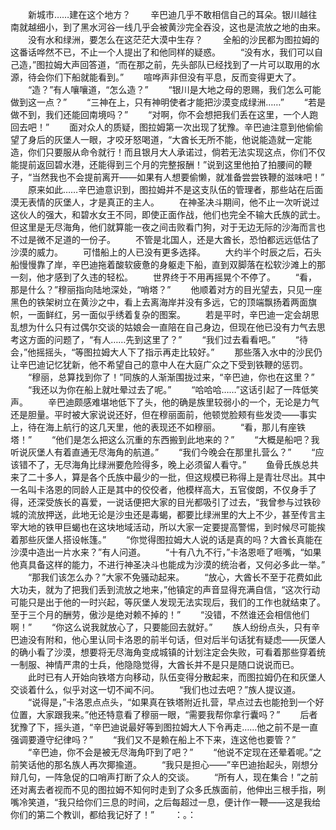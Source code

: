 　　新城市……建在这个地方？
　　辛巴迪几乎不敢相信自己的耳朵。银川越往南就越细小，到了黑水河谷一线几乎会被黄沙完全吞没，这也是流放之地的由来。
　　没有水和绿洲，要怎么在这茫茫大漠中生存？
　　全船的沙民都为图拉姆的这番话哗然不已，不止一个人提出了和他同样的疑惑。
　　“没有水，我们可以自己造，”图拉姆大声回答道，“而在那之前，先头部队已经找到了一片可以取用的水源，待会你们下船就能看到。”
　　喧哗声非但没有平息，反而变得更大了。
　　“造？”有人嚷嚷道，“怎么造？”
　　“银川是大地之母的恩赐，我们怎么可能做到这一点？”
　　“三神在上，只有神明使者才能把沙漠变成绿洲……”
　　“若是做不到，我们还能回南境吗？”
　　“对啊，你不会想把我们丢在这里，一个人跑回去吧！”
　　面对众人的质疑，图拉姆第一次出现了犹豫。辛巴迪注意到他偷偷望了身后的灰堡人一眼，才咬牙怒喝道，“大酋长无所不能，他说能造就一定能造，你们只要服从命令就行！而且银月大人承诺过，倘若无法实现这点，你们不仅能提前返回碧水港，还能得到三个月的完整报酬！”说到这里他拍了拍腰间的鞭子，“当然我也不会提前离开——如果有人想要偷懒，就准备尝尝铁鞭的滋味吧！”
　　原来如此……辛巴迪意识到，图拉姆并不是这支队伍的管理者，那些站在后面漠无表情的灰堡人，才是真正的主人。
　　在神圣决斗期间，他不止一次听说过这伙人的强大，和碧水女王不同，即使正面作战，他们也完全不输大氏族的武士。但这里是无尽海角，他们就算能一夜之间击败看门狗，对于无边无际的沙海而言也不过是微不足道的一份子。
　　不管是北国人，还是大酋长，恐怕都远远低估了沙漠的威力。
　　可惜船上的人已没有更多选择。
　　大约半个时辰之后，石头船慢慢靠了岸，辛巴迪拖着酸软疲惫的身躯走下船，直到双脚落在松软沙滩上的那一刻，他才感到了久违的轻松。
　　世界终于不用再摇晃个不停了。
　　“看，那是什么？”穆丽指向陆地深处，“哨塔？”
　　他顺着对方的目光望去，只见一座黑色的铁架树立在黄沙之中，看上去离海岸并没有多远，它的顶端飘扬着两面旗帜，一面鲜红，另一面似乎绣着复杂的图案。
　　若是平时，辛巴迪一定会胡思乱想为什么只有过偶尔交谈的姑娘会一直陪在自己身边，但现在他已没有力气去思考这方面的问题了，“有人……先到这里了？”
　　“我们过去看看吧。”
　　“待会，”他摇摇头，“等图拉姆大人下了指示再走比较好。”
　　那些落入水中的沙民仍让辛巴迪记忆犹新，他不希望自己的意中人在大庭广众之下受到铁鞭的惩罚。
　　“穆丽，总算找到你了！”同族的人渐渐围拢过来，“辛巴迪，你也在这里？”
　　“我还以为你在船上就吐晕过去了呢。”
　　“哈哈哈……”这话引起了一阵低笑声。
　　辛巴迪颇感难堪地低下了头，他的确是族里较弱小的一个，无论是力气还是胆量。平时被大家说说还好，但在穆丽面前，他顿觉脸颊有些发烫——事实上，待在海上航行的这几天里，他的表现还不如穆丽。
　　“看，那儿有座铁塔！”
　　“他们是怎么把这么沉重的东西搬到此地来的？”
　　“大概是船吧？我听说灰堡人有着直通无尽海角的航道。”
　　“我们今晚会在那里扎营么？”
　　“应该错不了，无尽海角比绿洲要危险得多，晚上必须留人看守。”
　　鱼骨氏族总共来了二十多人，算是各个氏族中最少的一批，但这规模已称得上是青壮尽出。其中一名叫卡洛恩的同龄人正是其中的佼佼者，他模样高大，五官俊朗，不仅身手了得，还深受族长的喜爱，一说话便把大家的目光都吸引了过去，“我曾参与过铁砂城的流放押送，此地无论是沙虫还是毒蝎，都要比绿洲里的大上不少，甚至传言主宰大地的铁甲巨蝎也在这块地域活动，所以大家一定要提高警惕，到时候尽可能挨着那些灰堡人搭设帐篷。”
　　“你觉得图拉姆大人说的话是真的吗？大酋长真能在沙漠中造出一片水来？”有人问道。
　　“十有八九不行，”卡洛恩咂了咂嘴，“如果他真具备这样的能力，不进行神圣决斗也能成为沙漠的统治者，又何必多此一举。”
　　“那我们该怎么办？”大家不免骚动起来。
　　“放心，大酋长不至于花费如此大功夫，就为了把我们丢到流放之地来，”他镇定的声音显得充满自信，“这次行动可能只是出于他的一时兴起，等灰堡人发现无法实现后，我们的工作也就结束了。至于三个月的酬劳，傲沙是绝对赖不掉的！”
　　“没错，不然谁还会相信他们啊！”
　　“你这么说我就放心了，只要能回去就好。”
　　族人纷纷点头，只有辛巴迪没有附和，他心里认同卡洛恩的前半句话，但对后半句话犹有疑虑——灰堡人的确小看了沙漠，想要将无尽海角变成城镇的计划注定会失败，可看着那些穿着统一制服、神情严肃的士兵，他隐隐觉得，大酋长并不是只是随口说说而已。
　　此时已有人开始向铁塔方向移动，队伍变得分散起来，而图拉姆仍在和灰堡人交谈着什么，似乎对这一切不闻不问。
　　“我们也过去吧？”族人提议道。
　　“说得是，”卡洛恩点点头，“如果真在铁塔附近扎营，早点过去也能抢到一个好位置，大家跟我来。”他还特意看了穆丽一眼，“需要我帮你拿行囊吗？”
　　后者犹豫了下，摇头道，“辛巴迪说最好等到图拉姆大人下令再走……他之前不是一直强调要遵守纪律吗？”
　　“我们又不是赖在船上不下来，连这他也要管？”
　　“辛巴迪，你不会是被无尽海角吓到了吧？”
　　“他说不定现在还晕着呢。”之前笑话他的那名族人再次揶揄道。
　　“我只是担心——”辛巴迪抬起头，刚想分辩几句，一阵急促的口哨声打断了众人的交谈。
　　“所有人，现在集合！”之前还对离去者视而不见的图拉姆不知何时走到了众多氏族面前，他伸出三根手指，咧嘴冷笑道，“我只给你们三息的时间，之后每超过一息，便计作一鞭——这是我给你们的第二个教训，都给我记好了！”
　　：。：